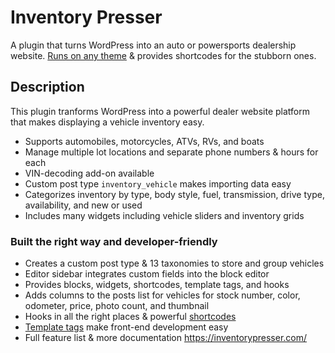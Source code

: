 # Inventory Presser

A plugin that turns WordPress into an auto or powersports dealership website. [Runs on any theme](https://inventorypresser.com/docs/theme-compatibility-with-vehicle-listings/) & provides shortcodes for the stubborn ones.

## Description 

This plugin tranforms WordPress into a powerful dealer website platform that makes displaying a vehicle inventory easy.

* Supports automobiles, motorcycles, ATVs, RVs, and boats
* Manage multiple lot locations and separate phone numbers & hours for each
* VIN-decoding add-on available
* Custom post type `inventory_vehicle` makes importing data easy
* Categorizes inventory by type, body style, fuel, transmission, drive type, availability, and new or used
* Includes many widgets including vehicle sliders and inventory grids

### Built the right way and developer-friendly

* Creates a custom post type & 13 taxonomies to store and group vehicles
* Editor sidebar integrates custom fields into the block editor
* Provides blocks, widgets, shortcodes, template tags, and hooks
* Adds columns to the posts list for vehicles for stock number, color, odometer, price, photo count, and thumbnail
* Hooks in all the right places & powerful [shortcodes](https://inventorypresser.com/docs/shortcodes/)
* [Template tags](https://inventorypresser.com/docs/template-tags/) make front-end development easy
* Full feature list & more documentation https://inventorypresser.com/